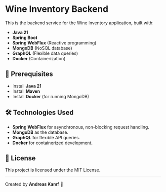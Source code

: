 # Wine Inventory Backend

This is the backend service for the Wine Inventory application, built with:
- **Java 21**
- **Spring Boot**
- **Spring WebFlux** (Reactive programming)
- **MongoDB** (NoSQL database)
- **GraphQL** (Flexible data queries)
- **Docker** (Containerization)

## 🚀 Prerequisites
- Install **Java 21**
- Install **Maven**
- Install **Docker** (for running MongoDB)

## 🛠 Technologies Used
- **Spring WebFlux** for asynchronous, non-blocking request handling.
- **MongoDB** as the database.
- **GraphQL** for flexible API queries.
- **Docker** for containerized development.

## 📝 License
This project is licensed under the MIT License.

---

Created by **Andreas Kamf** 🚀
